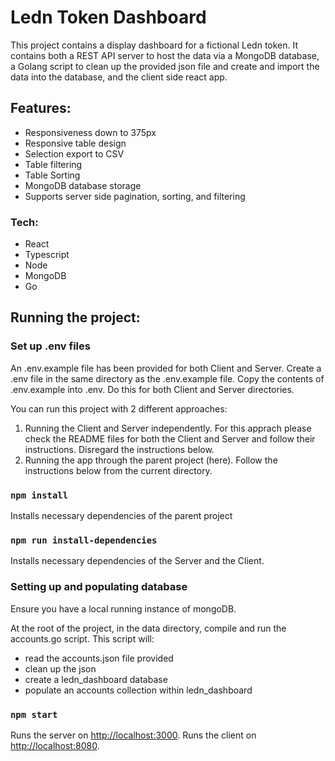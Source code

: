 # Ledn Token Dashboard

This project contains a display dashboard for a fictional Ledn token. It contains both a REST API server to host the data via a MongoDB database, a Golang script to clean up the provided json file and create and import the data into the database, and the client side react app.

## Features:

- Responsiveness down to 375px
- Responsive table design
- Selection export to CSV
- Table filtering
- Table Sorting
- MongoDB database storage
- Supports server side pagination, sorting, and filtering

### Tech:

- React
- Typescript
- Node
- MongoDB
- Go

## Running the project:

### Set up .env files

An .env.example file has been provided for both Client and Server. Create a .env file in the same directory as the .env.example file. Copy the contents of .env.example into .env. Do this for both Client and Server directories.

You can run this project with 2 different approaches:
1. Running the Client and Server independently. For this apprach please check the README files for both the Client and Server and follow their instructions. Disregard the instructions below.
2. Running the app through the parent project (here). Follow the instructions below from the current directory.

### `npm install`

Installs necessary dependencies of the parent project

### `npm run install-dependencies`

Installs necessary dependencies of the Server and the Client.

### Setting up and populating database

Ensure you have a local running instance of mongoDB.

At the root of the project, in the data directory, compile and run the accounts.go script. This script will:

- read the accounts.json file provided
- clean up the json
- create a ledn_dashboard database
- populate an accounts collection within ledn_dashboard

### `npm start`

Runs the server on [http://localhost:3000](http://localhost:3000). 
Runs the client on [http://localhost:8080](http://localhost:8080).
